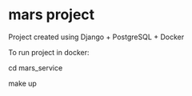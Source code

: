 # mars project

Project created using Django + PostgreSQL + Docker

To run project in docker:

cd mars_service

make up